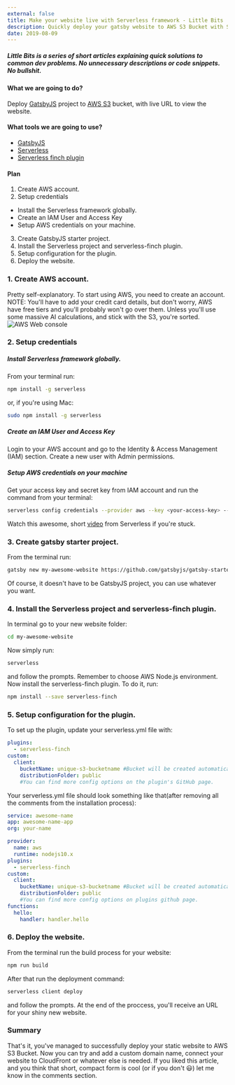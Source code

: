 ```yaml
---
external: false
title: Make your website live with Serverless framework - Little Bits
description: Quickly deploy your gatsby website to AWS S3 Bucket with Serverless Framework.
date: 2019-08-09
---
```


##### Little Bits is a series of short articles explaining quick solutions to common dev problems. No unnecessary descriptions or code snippets. No bullshit.

#### What we are going to do?

Deploy [GatsbyJS](https://www.gatsbyjs.org/) project to [AWS S3](https://aws.amazon.com/s3/) bucket, with live URL to view the website.

#### What tools we are going to use?

- [GatsbyJS](https://www.gatsbyjs.org/)
- [Serverless](https://serverless.com/)
- [Serverless finch plugin](https://github.com/fernando-mc/serverless-finch)

#### Plan

1. Create AWS account.
2. Setup credentials

- Install the Serverless framework globally.
- Create an IAM User and Access Key
- Setup AWS credentials on your machine.

3. Create GatsbyJS starter project.
4. Install the Serverless project and serverless-finch plugin.
5. Setup configuration for the plugin.
6. Deploy the website.

### 1. Create AWS account.

Pretty self-explanatory. To start using AWS, you need to create an account.
NOTE: You'll have to add your credit card details, but don't worry, AWS have free tiers and you'll probably won't go over them. Unless you'll use some massive AI calculations, and stick with the S3, you're sorted.
![AWS Web console](https://articles-images-123123123898989.s3-eu-west-1.amazonaws.com/Screen+Shot+2019-08-05+at+13.13.45.png)

### 2. Setup credentials

##### Install Serverless framework globally.

From your terminal run:

```bash
npm install -g serverless
```

or, if you're using Mac:

```bash
sudo npm install -g serverless
```

##### Create an IAM User and Access Key

Login to your AWS account and go to the Identity & Access Management (IAM) section. Create a new user with Admin permissions.

##### Setup AWS credentials on your machine

Get your access key and secret key from IAM account and run the command from your terminal:

```bash
serverless config credentials --provider aws --key <your-access-key> --secret <your-secret-key>
```

Watch this awesome, short [video](https://www.youtube.com/watch?v=KngM5bfpttA) from Serverless if you're stuck.

### 3. Create gatsby starter project.

From the terminal run:

```bash
gatsby new my-awesome-website https://github.com/gatsbyjs/gatsby-starter-default
```

Of course, it doesn't have to be GatsbyJS project, you can use whatever you want.

### 4. Install the Serverless project and serverless-finch plugin.

In terminal go to your new website folder:

```bash
cd my-awesome-website
```

Now simply run:

```bash
serverless
```

and follow the prompts. Remember to choose AWS Node.js environment.
Now install the serverless-finch plugin. To do it, run:

```bash
npm install --save serverless-finch
```

### 5. Setup configuration for the plugin.

To set up the plugin, update your serverless.yml file with:

```yaml
plugins:
  - serverless-finch
custom:
  client:
    bucketName: unique-s3-bucketname #Bucket will be created automatically.
    distributionFolder: public
    #You can find more config options on the plugin's GitHub page.
```

Your serverless.yml file should look something like that(after removing all the comments from the installation process):

```yaml
service: awesome-name
app: awesome-name-app
org: your-name

provider:
  name: aws
  runtime: nodejs10.x
plugins:
  - serverless-finch
custom:
  client:
    bucketName: unique-s3-bucketname #Bucket will be created automatically.
    distributionFolder: public
    #You can find more config options on plugins github page.
functions:
  hello:
    handler: handler.hello
```

### 6. Deploy the website.

From the terminal run the build process for your website:

```bash
npm run build
```

After that run the deployment command:

```bash
serverless client deploy
```

and follow the prompts. At the end of the proccess, you'll receive an URL for your shiny new website.

### Summary

That's it, you've managed to successfully deploy your static website to AWS S3 Bucket. Now you can try and add a custom domain name, connect your website to CloudFront or whatever else is needed.
If you liked this article, and you think that short, compact form is cool (or if you don't 😃) let me know in the comments section.
